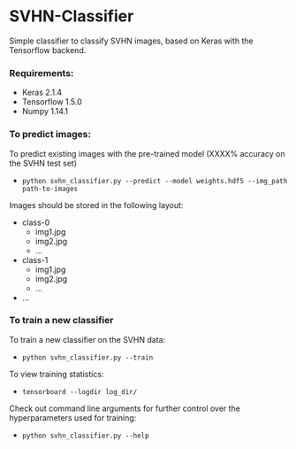 # SVHN-Classifier
Simple classifier to classify SVHN images, based on Keras with the Tensorflow backend.

### Requirements:
* Keras 2.1.4
* Tensorflow 1.5.0
* Numpy 1.14.1

### To predict images:
To predict existing images with the pre-trained model (XXXX% accuracy on the SVHN test set)
* `python svhn_classifier.py --predict --model weights.hdf5 --img_path path-to-images`

Images should be stored in the following layout:
* class-0
    * img1.jpg
    * img2.jpg
    * ...
* class-1
    * img1.jpg
    * img2.jpg
    * ...
* ...


### To train a new classifier
To train a new classifier on the SVHN data:
* `python svhn_classifier.py --train`

To view training statistics:
* `tensorboard --logdir log_dir/`

Check out command line arguments for further control over the hyperparameters used for training:
* `python svhn_classifier.py --help`

